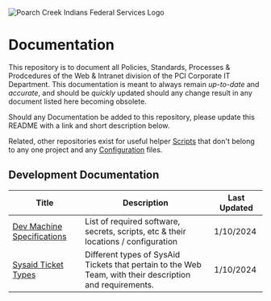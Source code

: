 

![Poarch Creek Indians Federal Services Logo](https://pcifs.com/user/images/pcifs-logo-with-text-for-light-bg.svg)

# Documentation

This repository is to document all Policies, Standards, Processes & Prodcedures of the Web & Intranet division of the PCI Corporate IT Department. This documentation is meant to always remain _up-to-date_ and _accurate_, and should be *quickly* updated should any change result in any document listed here becoming obsolete.

Should any Documentation be added to this repository, please update this README with a link and short description below.

Related, other repositories exist for useful helper [Scripts](https://github.com/PCIFS/Scripts) that don't belong to any one project and any [Configuration](https://github.com/PCIFS/Configuration) files.


## Development Documentation

|  Title | Description | Last Updated |
|----------------|-------------|--------------|
|  [Dev Machine Specifications](/Dev%20Machine%20Specifications.md)| List of required software, secrets, scripts, etc & their locations / configuration            |    1/10/2024          |
| [Sysaid Ticket Types](/Sysaid%20Ticket%20Types.md) | Different types of SysAid Tickets that pertain to the Web Team, with their description and requirements. | 1/10/2024 |

